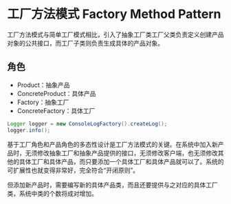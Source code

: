 # 工厂方法模式 Factory Method Pattern

工厂方法模式与简单工厂模式相比，引入了抽象工厂类工厂父类负责定义创建产品对象的公共接口，而工厂子类则负责生成具体的产品对象。

## 角色

- Product：抽象产品
- ConcreteProduct：具体产品
- Factory：抽象工厂
- ConcreteFactory：具体工厂

```java
Logger logger = new ConsoleLogFactory().createLog();
logger.info();
```

基于工厂角色和产品角色的多态性设计是工厂方法模式的关键。在系统中加入新产品时，无须修改抽象工厂和抽象产品提供的接口，无须修改客户端，也无须修改其他的具体工厂和具体产品，而只要添加一个具体工厂和具体产品就可以了。系统的可扩展性也就变得非常好，完全符合“开闭原则”。

但添加新产品时，需要编写新的具体产品类，而且还要提供与之对应的具体工厂类，系统中类的个数将成对增加。
